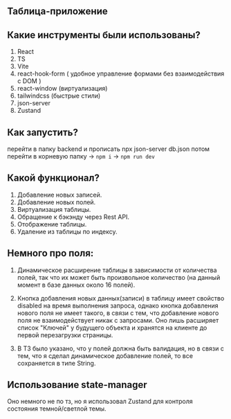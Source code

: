 ## Таблица-приложение

## Какие инструменты были использованы? 

1. React
2. TS
3. Vite
4. react-hook-form ( удобное управление формами без взаимодействия с DOM )
5. react-window (виртуализация) 
6. tailwindcss (быстрые стили)
7. json-server
8. Zustand

## Как запустить?

перейти в папку backend и прописать npx json-server db.json
потом перейти в корневую папку -> `npm i` -> `npm run dev`

## Какой функционал?

  1. Добавление новых записей.
  2. Добавление новых полей.
  3. Виртуализация таблицы.
  4. Обращение к бэкэнду через Rest API.
  5. Отображение таблицы.
  6. Удаление из таблицы по индексу.

## Немного про поля:

  1. Динамическое расширение таблицы в зависимости от количества полей, так что их может быть произвольное количество (на данный момент в    базе данных около 16 полей). 

  2. Кнопка добавления новых данных(записи) в таблицу имеет свойство disabled на время выполнения запроса, однако кнопка добавления нового
  поля не имеет такого, в связи с тем, что добавление нового поля не взаимодействует никак с запросами. Оно лишь расширяет список "Ключей" у будущего объекта и хранятся на клиенте до первой перезагрузки страницы.

  3. В ТЗ было указано, что у полей должна быть валидация, но в связи с тем, что я сделал динамическое добавление полей, то все сохраняется в типе String.
  

## Использование state-manager
  Оно немного не по тз, но я использовал Zustand для контроля состояния темной/светлой темы.